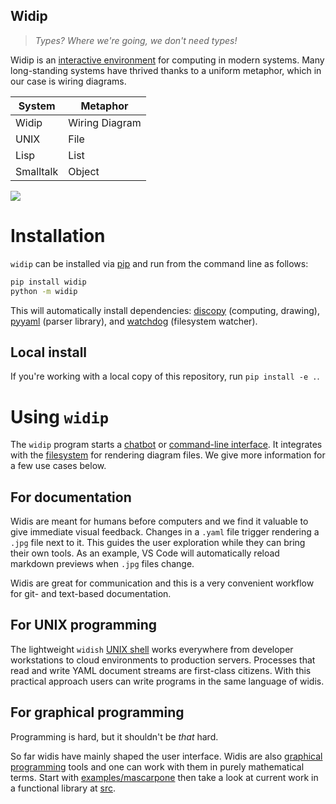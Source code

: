 Widip
-----

> _Types? Where we're going, we don't need types!_

Widip is an [interactive environment] for computing in modern systems. Many long-standing systems have thrived thanks to a uniform metaphor, which in our case is wiring diagrams.

System   |Metaphor
---------|--------------
Widip    |Wiring Diagram
UNIX     |File
Lisp     |List
Smalltalk|Object

![](examples/typical-vscode-setup.png)


# Installation

`widip` can be installed via [pip](https://pypi.org/project/widip/) and run from the command line as follows:

```bash
pip install widip
python -m widip
```

This will automatically install dependencies: [discopy](https://pypi.org/project/discopy/) (computing, drawing), [pyyaml](https://pypi.org/project/pyyaml/) (parser library), and [watchdog](https://pypi.org/project/watchdog/) (filesystem watcher).

## Local install

If you're working with a local copy of this repository, run `pip install -e .`.

# Using `widip`
The `widip` program starts a [chatbot] or [command-line interface]. It integrates with the [filesystem] for rendering diagram files. We give more information for a few use cases below.

## For documentation
Widis are meant for humans before computers and we find it valuable to give immediate visual feedback. Changes in a `.yaml` file trigger rendering a `.jpg` file next to it. This guides the user exploration while they can bring their own tools. As an example, VS Code will automatically reload markdown previews when `.jpg` files change.

Widis are great for communication and this is a very convenient workflow for git- and text-based documentation.

## For UNIX programming
The lightweight `widish` [UNIX shell] works everywhere from developer workstations to cloud environments to production servers. Processes that read and write YAML document streams are first-class citizens. With this practical approach users can write programs in the same language of widis.

## For graphical programming
Programming is hard, but it shouldn't be _that_ hard.

So far widis have mainly shaped the user interface. Widis are also [graphical programming](https://graphicallinearalgebra.net/2015/04/26/adding-part-1-and-mr-fibonacci/) tools and one can work with them in purely mathematical terms. Start with [examples/mascarpone](examples/mascarpone) then take a look at current work in a functional library at [src](src).


[UNIX shell]: https://en.wikipedia.org/wiki/Unix_shell
[chatbot]: https://en.wikipedia.org/wiki/chatbot
[command-line interface]: https://en.wikipedia.org/wiki/Command-line_interface
[filesystem]: https://en.wikipedia.org/wiki/File_manager
[interactive environment]: https://en.wikipedia.org/wiki/Read%E2%80%93eval%E2%80%93print_loop
